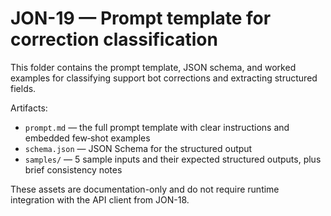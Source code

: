 # JON-19 — Prompt template for correction classification

This folder contains the prompt template, JSON schema, and worked examples for classifying support bot corrections and extracting structured fields.

Artifacts:

- `prompt.md` — the full prompt template with clear instructions and embedded few‑shot examples
- `schema.json` — JSON Schema for the structured output
- `samples/` — 5 sample inputs and their expected structured outputs, plus brief consistency notes

These assets are documentation-only and do not require runtime integration with the API client from JON-18.
